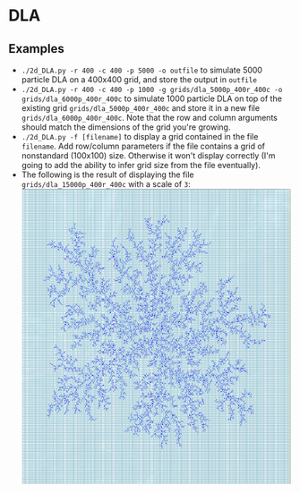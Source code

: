 # DLA

## Examples
* `./2d_DLA.py -r 400 -c 400 -p 5000 -o outfile` to simulate 5000 particle DLA on a 400x400 grid, and store the output in `outfile`
* `./2d_DLA.py -r 400 -c 400 -p 1000 -g grids/dla_5000p_400r_400c -o grids/dla_6000p_400r_400c` to simulate 1000 particle DLA on top of the existing grid `grids/dla_5000p_400r_400c` and store it in a new file `grids/dla_6000p_400r_400c`. Note that the row and column arguments should match the
    dimensions of the grid you're growing.
* `./2d_DLA.py -f [filename]` to display a grid contained in the file `filename`. Add row/column parameters if the file contains a grid of nonstandard (100x100) size. Otherwise it won't display correctly (I'm going to add the ability to infer grid size from the file eventually).
* The following is the result of displaying the file `grids/dla_15000p_400r_400c` with a scale of `3`:
![example](examples/15000p_400x400.PNG)
